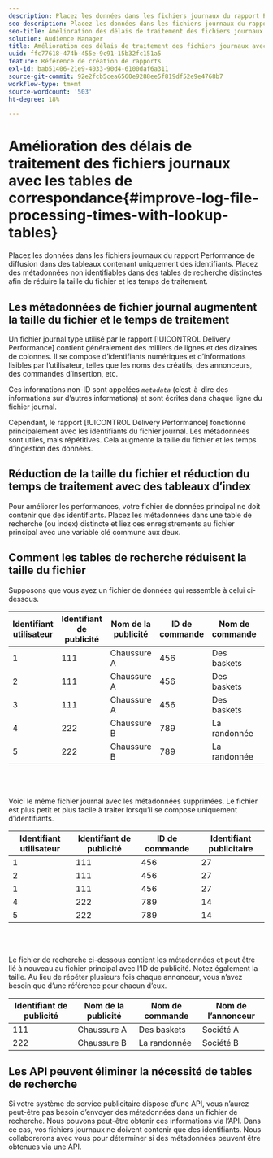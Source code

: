 ```yaml
---
description: Placez les données dans les fichiers journaux du rapport Performance de diffusion dans des tableaux contenant uniquement des identifiants. Placez des métadonnées non identifiables dans des tables de recherche distinctes afin de réduire la taille du fichier et les temps de traitement.
seo-description: Placez les données dans les fichiers journaux du rapport Performance de diffusion dans des tableaux contenant uniquement des identifiants. Placez des métadonnées non identifiables dans des tables de recherche distinctes afin de réduire la taille du fichier et les temps de traitement.
seo-title: Amélioration des délais de traitement des fichiers journaux avec les tables de correspondance
solution: Audience Manager
title: Amélioration des délais de traitement des fichiers journaux avec les tables de correspondance
uuid: ffc77618-474b-455e-9c91-15b32fc151a5
feature: Référence de création de rapports
exl-id: bab51406-21e9-4033-90d4-6100daf6a311
source-git-commit: 92e2fcb5cea6560e9288ee5f819df52e9e4768b7
workflow-type: tm+mt
source-wordcount: '503'
ht-degree: 18%

---
```


# Amélioration des délais de traitement des fichiers journaux avec les tables de correspondance{#improve-log-file-processing-times-with-lookup-tables}

Placez les données dans les fichiers journaux du rapport Performance de diffusion dans des tableaux contenant uniquement des identifiants. Placez des métadonnées non identifiables dans des tables de recherche distinctes afin de réduire la taille du fichier et les temps de traitement.

<!-- 

c_lookup_tables.xml

 -->

## Les métadonnées de fichier journal augmentent la taille du fichier et le temps de traitement

Un fichier journal type utilisé par le rapport [!UICONTROL Delivery Performance] contient généralement des milliers de lignes et des dizaines de colonnes. Il se compose d’identifiants numériques et d’informations lisibles par l’utilisateur, telles que les noms des créatifs, des annonceurs, des commandes d’insertion, etc.

Ces informations non-ID sont appelées *`metadata`* (c’est-à-dire des informations sur d’autres informations) et sont écrites dans chaque ligne du fichier journal.

Cependant, le rapport [!UICONTROL Delivery Performance] fonctionne principalement avec les identifiants du fichier journal. Les métadonnées sont utiles, mais répétitives. Cela augmente la taille du fichier et les temps d’ingestion des données.

## Réduction de la taille du fichier et réduction du temps de traitement avec des tableaux d’index

Pour améliorer les performances, votre fichier de données principal ne doit contenir que des identifiants. Placez les métadonnées dans une table de recherche (ou index) distincte et liez ces enregistrements au fichier principal avec une variable clé commune aux deux.

## Comment les tables de recherche réduisent la taille du fichier

Supposons que vous ayez un fichier de données qui ressemble à celui ci-dessous.

| Identifiant utilisateur | Identifiant de publicité | Nom de la publicité | ID de commande | Nom de commande | Identifiant publicitaire | Nom de l’annonceur |
|---|---|---|---|---|---|---|
| 1 | 111 | Chaussure A | 456 | Des baskets | 27 | Société A |
| 2 | 111 | Chaussure A | 456 | Des baskets | 27 | Société A |
| 3 | 111 | Chaussure A | 456 | Des baskets | 27 | Société A |
| 4 | 222 | Chaussure B | 789 | La randonnée | 14 | Société B |
| 5 | 222 | Chaussure B | 789 | La randonnée | 14 | Société B |

<br> 

Voici le même fichier journal avec les métadonnées supprimées. Le fichier est plus petit et plus facile à traiter lorsqu’il se compose uniquement d’identifiants.

| Identifiant utilisateur | Identifiant de publicité | ID de commande | Identifiant publicitaire |
|---|---|---|---|
| 1 | 111 | 456 | 27 |
| 2 | 111 | 456 | 27 |
| 1 | 111 | 456 | 27 |
| 4 | 222 | 789 | 14 |
| 5 | 222 | 789 | 14 |

<br> 

Le fichier de recherche ci-dessous contient les métadonnées et peut être lié à nouveau au fichier principal avec l’ID de publicité. Notez également la taille. Au lieu de répéter plusieurs fois chaque annonceur, vous n’avez besoin que d’une référence pour chacun d’eux.

| Identifiant de publicité | Nom de la publicité | Nom de commande | Nom de l’annonceur |
|---|---|---|---|
| 111 | Chaussure A | Des baskets | Société A |
| 222 | Chaussure B | La randonnée | Société B |

## Les API peuvent éliminer la nécessité de tables de recherche

Si votre système de service publicitaire dispose d’une API, vous n’aurez peut-être pas besoin d’envoyer des métadonnées dans un fichier de recherche. Nous pouvons peut-être obtenir ces informations via l’API. Dans ce cas, vos fichiers journaux ne doivent contenir que des identifiants. Nous collaborerons avec vous pour déterminer si des métadonnées peuvent être obtenues via une API.
